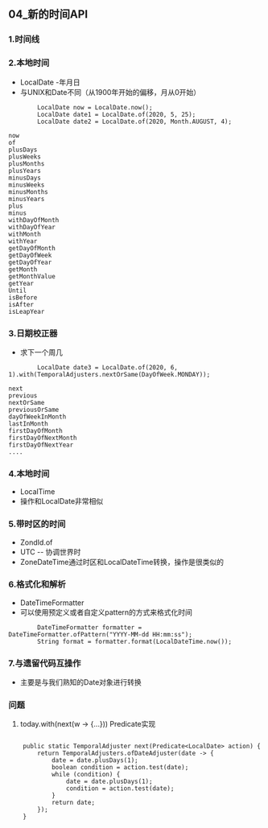 ## 04_新的时间API
### 1.时间线
### 2.本地时间
- LocalDate -年月日
- 与UNIX和Date不同（从1900年开始的偏移，月从0开始）
```text
        LocalDate now = LocalDate.now();
        LocalDate date1 = LocalDate.of(2020, 5, 25);
        LocalDate date2 = LocalDate.of(2020, Month.AUGUST, 4);
```
```text
now 
of
plusDays
plusWeeks
plusMonths
plusYears
minusDays
minusWeeks
minusMonths
minusYears
plus
minus
withDayOfMonth
withDayOfYear
withMonth
withYear
getDayOfMonth
getDayOfWeek
getDayOfYear
getMonth
getMonthValue
getYear
Until
isBefore
isAfter
isLeapYear

```
### 3.日期校正器
- 求下一个周几
```text
        LocalDate date3 = LocalDate.of(2020, 6, 1).with(TemporalAdjusters.nextOrSame(DayOfWeek.MONDAY));
```
```text
next
previous
nextOrSame
previousOrSame
dayOfWeekInMonth
lastInMonth
firstDayOfMonth
firstDayOfNextMonth
firstDayOfNextYear
....
```
### 4.本地时间
- LocalTime
- 操作和LocalDate非常相似

### 5.带时区的时间
- ZondId.of
- UTC -- 协调世界时
- ZoneDateTime通过时区和LocalDateTime转换，操作是很类似的

### 6.格式化和解析
- DateTimeFormatter
- 可以使用预定义或者自定义pattern的方式来格式化时间
```text
        DateTimeFormatter formatter = DateTimeFormatter.ofPattern("YYYY-MM-dd HH:mm:ss");
        String format = formatter.format(LocalDateTime.now());
```

### 7.与遗留代码互操作
- 主要是与我们熟知的Date对象进行转换

### 问题
1. today.with(next(w -> {...})) Predicate实现
```text

    public static TemporalAdjuster next(Predicate<LocalDate> action) {
        return TemporalAdjusters.ofDateAdjuster(date -> {
            date = date.plusDays(1);
            boolean condition = action.test(date);
            while (condition) {
                date = date.plusDays(1);
                condition = action.test(date);
            }
            return date;
        });
    }

```